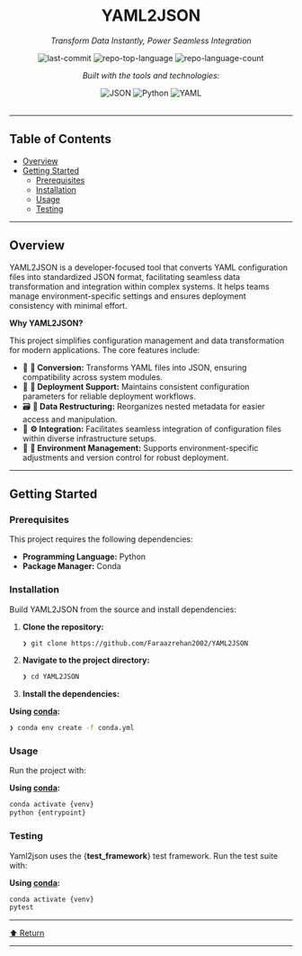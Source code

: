 <div id="top">

<!-- HEADER STYLE: CLASSIC -->
<div align="center">


# YAML2JSON

<em>Transform Data Instantly, Power Seamless Integration</em>

<!-- BADGES -->
<img src="https://img.shields.io/github/last-commit/Faraazrehan2002/YAML2JSON?style=flat&logo=git&logoColor=white&color=0080ff" alt="last-commit">
<img src="https://img.shields.io/github/languages/top/Faraazrehan2002/YAML2JSON?style=flat&color=0080ff" alt="repo-top-language">
<img src="https://img.shields.io/github/languages/count/Faraazrehan2002/YAML2JSON?style=flat&color=0080ff" alt="repo-language-count">

<em>Built with the tools and technologies:</em>

<img src="https://img.shields.io/badge/JSON-000000.svg?style=flat&logo=JSON&logoColor=white" alt="JSON">
<img src="https://img.shields.io/badge/Python-3776AB.svg?style=flat&logo=Python&logoColor=white" alt="Python">
<img src="https://img.shields.io/badge/YAML-CB171E.svg?style=flat&logo=YAML&logoColor=white" alt="YAML">

</div>
<br>

---

## Table of Contents

- [Overview](#overview)
- [Getting Started](#getting-started)
    - [Prerequisites](#prerequisites)
    - [Installation](#installation)
    - [Usage](#usage)
    - [Testing](#testing)

---

## Overview

YAML2JSON is a developer-focused tool that converts YAML configuration files into standardized JSON format, facilitating seamless data transformation and integration within complex systems. It helps teams manage environment-specific settings and ensures deployment consistency with minimal effort.

**Why YAML2JSON?**

This project simplifies configuration management and data transformation for modern applications. The core features include:

- 🧩 **🔄 Conversion:** Transforms YAML files into JSON, ensuring compatibility across system modules.
- 🚀 **🚦 Deployment Support:** Maintains consistent configuration parameters for reliable deployment workflows.
- 🗃️ **📂 Data Restructuring:** Reorganizes nested metadata for easier access and manipulation.
- 🔧 **⚙️ Integration:** Facilitates seamless integration of configuration files within diverse infrastructure setups.
- 🎯 **🎯 Environment Management:** Supports environment-specific adjustments and version control for robust deployment.

---

## Getting Started

### Prerequisites

This project requires the following dependencies:

- **Programming Language:** Python
- **Package Manager:** Conda

### Installation

Build YAML2JSON from the source and install dependencies:

1. **Clone the repository:**

    ```sh
    ❯ git clone https://github.com/Faraazrehan2002/YAML2JSON
    ```

2. **Navigate to the project directory:**

    ```sh
    ❯ cd YAML2JSON
    ```

3. **Install the dependencies:**

**Using [conda](https://docs.conda.io/):**

```sh
❯ conda env create -f conda.yml
```

### Usage

Run the project with:

**Using [conda](https://docs.conda.io/):**

```sh
conda activate {venv}
python {entrypoint}
```

### Testing

Yaml2json uses the {__test_framework__} test framework. Run the test suite with:

**Using [conda](https://docs.conda.io/):**

```sh
conda activate {venv}
pytest
```

---

<div align="left"><a href="#top">⬆ Return</a></div>

---
